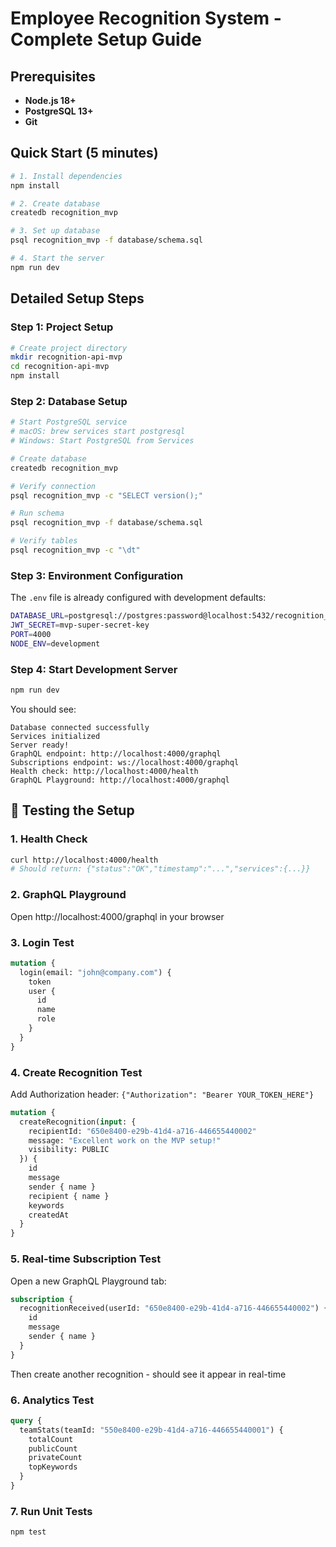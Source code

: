 # Employee Recognition System - Complete Setup Guide

## Prerequisites

- **Node.js 18+** 
- **PostgreSQL 13+** 
- **Git** 

## Quick Start (5 minutes)

```bash
# 1. Install dependencies
npm install

# 2. Create database
createdb recognition_mvp

# 3. Set up database
psql recognition_mvp -f database/schema.sql

# 4. Start the server
npm run dev
```

## Detailed Setup Steps

### Step 1: Project Setup
```bash
# Create project directory
mkdir recognition-api-mvp
cd recognition-api-mvp
npm install
```

### Step 2: Database Setup
```bash
# Start PostgreSQL service
# macOS: brew services start postgresql
# Windows: Start PostgreSQL from Services

# Create database
createdb recognition_mvp

# Verify connection
psql recognition_mvp -c "SELECT version();"

# Run schema
psql recognition_mvp -f database/schema.sql

# Verify tables
psql recognition_mvp -c "\dt"
```

### Step 3: Environment Configuration
The `.env` file is already configured with development defaults:
```bash
DATABASE_URL=postgresql://postgres:password@localhost:5432/recognition_mvp
JWT_SECRET=mvp-super-secret-key
PORT=4000
NODE_ENV=development
```

### Step 4: Start Development Server
```bash
npm run dev
```

You should see:
```
Database connected successfully
Services initialized
Server ready!
GraphQL endpoint: http://localhost:4000/graphql
Subscriptions endpoint: ws://localhost:4000/graphql
Health check: http://localhost:4000/health
GraphQL Playground: http://localhost:4000/graphql
```

## 🧪 Testing the Setup

### 1. Health Check
```bash
curl http://localhost:4000/health
# Should return: {"status":"OK","timestamp":"...","services":{...}}
```

### 2. GraphQL Playground
Open http://localhost:4000/graphql in your browser

### 3. Login Test
```graphql
mutation {
  login(email: "john@company.com") {
    token
    user {
      id
      name
      role
    }
  }
}
```

### 4. Create Recognition Test
Add Authorization header: `{"Authorization": "Bearer YOUR_TOKEN_HERE"}`

```graphql
mutation {
  createRecognition(input: {
    recipientId: "650e8400-e29b-41d4-a716-446655440002"
    message: "Excellent work on the MVP setup!"
    visibility: PUBLIC
  }) {
    id
    message
    sender { name }
    recipient { name }
    keywords
    createdAt
  }
}
```

### 5. Real-time Subscription Test
Open a new GraphQL Playground tab:
```graphql
subscription {
  recognitionReceived(userId: "650e8400-e29b-41d4-a716-446655440002") {
    id
    message
    sender { name }
  }
}
```

Then create another recognition - should see it appear in real-time

### 6. Analytics Test
```graphql
query {
  teamStats(teamId: "550e8400-e29b-41d4-a716-446655440001") {
    totalCount
    publicCount
    privateCount
    topKeywords
  }
}
```

### 7. Run Unit Tests
```bash
npm test
```
